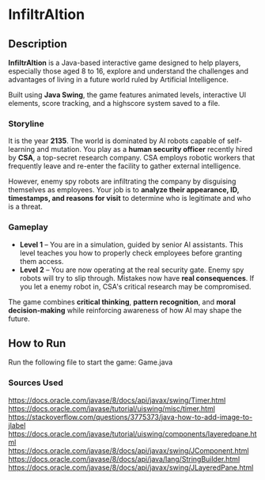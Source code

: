 # InfiltrAItion

## Description

**InfiltrAItion** is a Java-based interactive game designed to help players, especially those aged 8 to 16, explore and understand the challenges and advantages of living in a future world ruled by Artificial Intelligence.

Built using **Java Swing**, the game features animated levels, interactive UI elements, score tracking, and a highscore system saved to a file.

### Storyline

It is the year **2135**. The world is dominated by AI robots capable of self-learning and mutation. You play as a **human security officer** recently hired by **CSA**, a top-secret research company. CSA employs robotic workers that frequently leave and re-enter the facility to gather external intelligence.

However, enemy spy robots are infiltrating the company by disguising themselves as employees. Your job is to **analyze their appearance, ID, timestamps, and reasons for visit** to determine who is legitimate and who is a threat.

### Gameplay

- **Level 1** – You are in a simulation, guided by senior AI assistants. This level teaches you how to properly check employees before granting them access.
- **Level 2** – You are now operating at the real security gate. Enemy spy robots will try to slip through. Mistakes now have **real consequences**. If you let a enemy robot in, CSA's critical research may be compromised.

The game combines **critical thinking**, **pattern recognition**, and **moral decision-making** while reinforcing awareness of how AI may shape the future.

## How to Run
Run the following file to start the game: Game.java 

### Sources Used
https://docs.oracle.com/javase/8/docs/api/javax/swing/Timer.html 
https://docs.oracle.com/javase/tutorial/uiswing/misc/timer.html 
https://stackoverflow.com/questions/3775373/java-how-to-add-image-to-jlabel 
https://docs.oracle.com/javase/tutorial/uiswing/components/layeredpane.html 
https://docs.oracle.com/javase/8/docs/api/javax/swing/JComponent.html 
https://docs.oracle.com/javase/8/docs/api/java/lang/StringBuilder.html 
https://docs.oracle.com/javase/8/docs/api/javax/swing/JLayeredPane.html 
